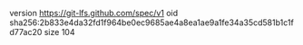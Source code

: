 version https://git-lfs.github.com/spec/v1
oid sha256:2b833e4da32fd1f964be0ec9685ae4a8ea1ae9a1fe34a35cd581b1c1fd77ac20
size 104
